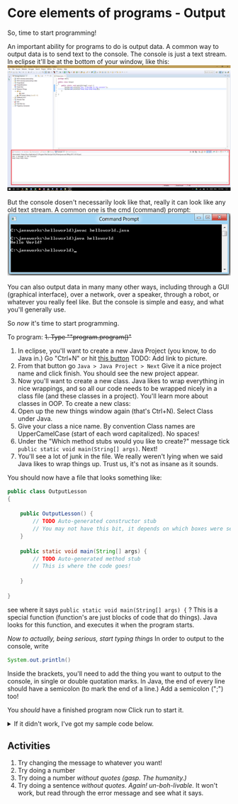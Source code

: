 # Core elements of programs - Output

So, time to start programming!

An important ability for programs to do is output data.
A common way to output data is to send text to the console.
The console is just a text stream. In eclipse it'll be at the bottom of your window, like this:
![Console Screenshot Eclipse](https://raw.githubusercontent.com/Team4613-BarkerRedbacks/Programming-Java-Guide/master/Introduction%20to%20(Java)%20Programming/2.%20Core%20elements%20of%20programs/Console%20screenshot%20eclipse.png?token=AGMa2nOLqE4cZoXs3CX1_-lhfsgZteIMks5ZFVFbwA%3D%3D "Console Screenshot Eclipse")

But the console dosen't necessarily look like that, really it can look like any old text stream.
A common one is the cmd (command) prompt:
![Console Screenshot CMD](https://raw.githubusercontent.com/Team4613-BarkerRedbacks/Programming-Java-Guide/master/Introduction%20to%20(Java)%20Programming/2.%20Core%20elements%20of%20programs/Console%20screenshot%20cmd.png?token=AGMa2uGcjQX4TM9SZI-6IoehnxJQX1ocks5ZFVDhwA%3D%3D "Console Screenshot CMD")

You can also output data in many many other ways, including through a GUI (graphical interface), over a network, over a speaker, through a robot, or whatever you really feel like.
But the console is simple and easy, and what you'll generally use.

So *now* it's time to start programming.

To program:
~~1. Type ""program.program()"~~

1. In eclipse, you'll want to create a new Java Project (you know, to do Java in.) Go "Ctrl+N" or hit [this button]() TODO: Add link to picture.
2. From that button go ```Java > Java Project > Next``` Give it a nice project name and click finish. You should see the new project appear.
3. Now you'll want to create a new class. Java likes to wrap everything in nice wrappings, and so all our code needs to be wrapped nicely in a class file (and these classes in a project). You'll learn more about classes in OOP. To create a new class:
4. Open up the new things window again (that's Ctrl+N). Select Class under Java.
5. Give your class a nice name. By convention Class names are UpperCamelCase (start of each word capitalized). No spaces!
6. Under the "Which method stubs would you like to create?" message tick ```public static void main(String[] args)```. Next!
7. You'll see a lot of junk in the file. We really weren't lying when we said Java likes to wrap things up. Trust us, it's not as insane as it sounds.

You should now have a file that looks something like:
```Java
public class OutputLesson
{

	public OutputLesson() {
		// TODO Auto-generated constructor stub
		// You may not have this bit, it depends on which boxes were selected. If you do have it, feel free to delete it, but it dosen't really matter
	}

	public static void main(String[] args) {
		// TODO Auto-generated method stub
		// This is where the code goes!

	}

}
```

see where it says ```public static void main(String[] args) {``` ? This is a special function (function's are just blocks of code that do things). Java looks for this function, and executes it when the program starts.

*Now to actually, being serious, start typing things*
In order to output to the console, write
```Java
System.out.println()
```
Inside the brackets, you'll need to add the thing you want to output to the console, in single or double quotation marks.
In Java, the end of every line should have a semicolon (to mark the end of a line.) Add a semicolon (";") too!

You *should* have a finished program now Click run to start it.

<details> 
  <summary>If it didn't work, I've got my sample code below.</summary>
   <code>public class Output
{
	public static void main(String[] args) {
		System.out.println("See, a message in the console!");
		System.out.println("beep boop beep boop.");
	}

}
</code> 
</details>

## Activities

1. Try changing the message to whatever you want!
2. Try doing a number
3. Try doing a number *without quotes (gasp. The humanity.)*
4. Try doing a sentence *without quotes. Again! un-boh-livable.* It won't work, but read through the error message and see what it says.